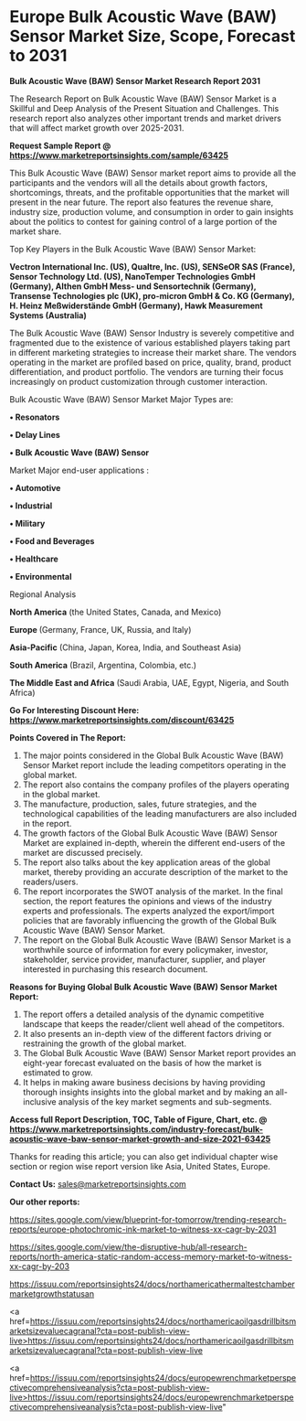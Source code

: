 # Europe Bulk Acoustic Wave (BAW) Sensor Market Size, Scope, Forecast to 2031

<strong>Bulk Acoustic Wave (BAW) Sensor Market Research Report 2031</strong>

The Research Report on Bulk Acoustic Wave (BAW) Sensor Market is a Skillful and Deep Analysis of the Present Situation and Challenges. This research report also analyzes other important trends and market drivers that will affect market growth over 2025-2031.

<strong>Request Sample Report @ <a href=https://www.marketreportsinsights.com/sample/63425>https://www.marketreportsinsights.com/sample/63425</a></strong>

This Bulk Acoustic Wave (BAW) Sensor market report aims to provide all the participants and the vendors will all the details about growth factors, shortcomings, threats, and the profitable opportunities that the market will present in the near future. The report also features the revenue share, industry size, production volume, and consumption in order to gain insights about the politics to contest for gaining control of a large portion of the market share.

Top Key Players in the Bulk Acoustic Wave (BAW) Sensor Market:

<strong>Vectron International Inc. (US), Qualtre, Inc. (US), SENSeOR SAS (France), Sensor Technology Ltd. (US), NanoTemper Technologies GmbH (Germany), Althen GmbH Mess- und Sensortechnik (Germany), Transense Technologies plc (UK), pro-micron GmbH & Co. KG (Germany), H. Heinz Meßwiderstände GmbH (Germany), Hawk Measurement Systems (Australia)</strong>

The Bulk Acoustic Wave (BAW) Sensor Industry is severely competitive and fragmented due to the existence of various established players taking part in different marketing strategies to increase their market share. The vendors operating in the market are profiled based on price, quality, brand, product differentiation, and product portfolio. The vendors are turning their focus increasingly on product customization through customer interaction.

Bulk Acoustic Wave (BAW) Sensor Market Major Types are:

<strong>• Resonators

• Delay Lines

• Bulk Acoustic Wave (BAW) Sensor</strong>

Market Major end-user applications :

<strong>• Automotive

• Industrial

• Military

• Food and Beverages

• Healthcare

• Environmental</strong>

Regional Analysis

</u><strong><b>North America</b></strong> (the United States, Canada, and Mexico)

<strong><b>Europe </b></strong>(Germany, France, UK, Russia, and Italy)

<strong><b>Asia-Pacific</b></strong> (China, Japan, Korea, India, and Southeast Asia)

<strong><b>South America</b></strong> (Brazil, Argentina, Colombia, etc.)

<strong><b>The Middle East and Africa</b></strong> (Saudi Arabia, UAE, Egypt, Nigeria, and South Africa)

<strong>Go For Interesting Discount Here: <a href=https://www.marketreportsinsights.com/discount/63425>https://www.marketreportsinsights.com/discount/63425</a></strong>

<strong>Points Covered in The Report:</strong>
<ol>
  <li>The major points considered in the Global Bulk Acoustic Wave (BAW) Sensor Market report include the leading competitors operating in the global market.</li>
  <li>The report also contains the company profiles of the players operating in the global market.</li>
  <li>The manufacture, production, sales, future strategies, and the technological capabilities of the leading manufacturers are also included in the report.</li>
  <li>The growth factors of the Global Bulk Acoustic Wave (BAW) Sensor Market are explained in-depth, wherein the different end-users of the market are discussed precisely.</li>
  <li>The report also talks about the key application areas of the global market, thereby providing an accurate description of the market to the readers/users.</li>
  <li>The report incorporates the SWOT analysis of the market. In the final section, the report features the opinions and views of the industry experts and professionals. The experts analyzed the export/import policies that are favorably influencing the growth of the Global Bulk Acoustic Wave (BAW) Sensor Market.</li>
  <li>The report on the Global Bulk Acoustic Wave (BAW) Sensor Market is a worthwhile source of information for every policymaker, investor, stakeholder, service provider, manufacturer, supplier, and player interested in purchasing this research document.</li>
</ol>
<strong>Reasons for Buying Global Bulk Acoustic Wave (BAW) Sensor Market Report:</strong>

<ol>
  <li>The report offers a detailed analysis of the dynamic competitive landscape that keeps the reader/client well ahead of the competitors.</li>
  <li>It also presents an in-depth view of the different factors driving or restraining the growth of the global market.</li>
  <li>The Global Bulk Acoustic Wave (BAW) Sensor Market report provides an eight-year forecast evaluated on the basis of how the market is estimated to grow.</li>
  <li>It helps in making aware business decisions by having providing thorough insights insights into the global market and by making an all-inclusive analysis of the key market segments and sub-segments.</li>
</ol>
<strong>Access full Report Description, TOC, Table of Figure, Chart, etc. @ <a href=https://www.marketreportsinsights.com/industry-forecast/bulk-acoustic-wave-baw-sensor-market-growth-and-size-2021-63425>https://www.marketreportsinsights.com/industry-forecast/bulk-acoustic-wave-baw-sensor-market-growth-and-size-2021-63425</a></strong>


Thanks for reading this article; you can also get individual chapter wise section or region wise report version like Asia, United States, Europe.

<strong>Contact Us:</strong>
sales@marketreportsinsights.com

<strong>Our other reports:</strong>

<a href=https://sites.google.com/view/blueprint-for-tomorrow/trending-research-reports/europe-photochromic-ink-market-to-witness-xx-cagr-by-2031>https://sites.google.com/view/blueprint-for-tomorrow/trending-research-reports/europe-photochromic-ink-market-to-witness-xx-cagr-by-2031</a>

<a href=https://sites.google.com/view/the-disruptive-hub/all-research-reports/north-america-static-random-access-memory-market-to-witness-xx-cagr-by-203>https://sites.google.com/view/the-disruptive-hub/all-research-reports/north-america-static-random-access-memory-market-to-witness-xx-cagr-by-203</a>

<a href=https://issuu.com/reportsinsights24/docs/northamericathermaltestchambermarketgrowthstatusan>https://issuu.com/reportsinsights24/docs/northamericathermaltestchambermarketgrowthstatusan</a>

<a href=https://issuu.com/reportsinsights24/docs/northamericaoilgasdrillbitsmarketsizevaluecagranal?cta=post-publish-view-live>https://issuu.com/reportsinsights24/docs/northamericaoilgasdrillbitsmarketsizevaluecagranal?cta=post-publish-view-live</a>

<a href=https://issuu.com/reportsinsights24/docs/europewrenchmarketperspectivecomprehensiveanalysis?cta=post-publish-view-live>https://issuu.com/reportsinsights24/docs/europewrenchmarketperspectivecomprehensiveanalysis?cta=post-publish-view-live</a>"
